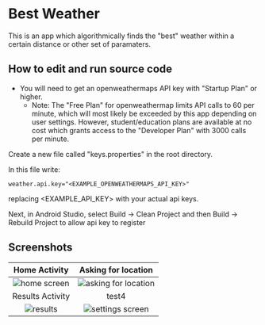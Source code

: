 # Best Weather
This is an app which algorithmically finds the "best" weather within a certain distance or other set of paramaters.

## How to edit and run source code
* You will need to get an openweathermaps API key with "Startup Plan" or higher. 
  * Note: The "Free Plan" for openweathermap limits API calls to 60 per minute, which will most likely be exceeded by this app depending on user settings.
  However, student/education plans are available at no cost which grants access to the "Developer Plan" with 3000 calls per minute.

Create a new file called "keys.properties" in the root directory.

In this file write:
```
weather.api.key="<EXAMPLE_OPENWEATHERMAPS_API_KEY>"
```
replacing <EXAMPLE_API_KEY> with your actual api keys.

Next, in Android Studio, select Build -> Clean Project and then Build -> Rebuild Project to allow api key to register

## Screenshots
Home Activity | Asking for location
:----:|:-----:
![home screen](https://user-images.githubusercontent.com/23503751/160009054-dbbbe339-a9c1-4c91-b626-52c4f711359b.png) | ![asking for location](https://user-images.githubusercontent.com/23503751/160009354-b774b389-568a-4e10-9d7b-efdd0f0e7de9.png)
Results Activity | test4
![results](https://user-images.githubusercontent.com/23503751/160010442-68d30fee-4aeb-4126-a8be-71feeaa1adcb.png) | ![settings screen](https://user-images.githubusercontent.com/23503751/160010474-ccedd0ad-dd75-4b54-81fb-9592729a395f.png)






